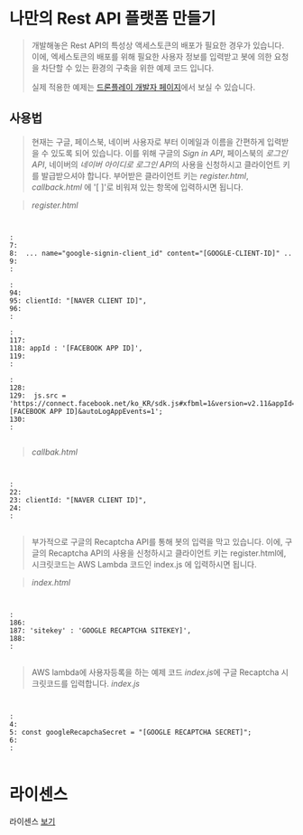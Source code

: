 
나만의 Rest API 플랫폼 만들기
=============================


> 개발해놓은 Rest API의 특성상 액세스토큰의 배포가 필요한 경우가 있습니다.
> 이에, 엑세스토큰의 배포를 위해 필요한 사용자 정보를 입력받고 봇에 의한 요청을 차단할 수 있는
> 환경의 구축을 위한 예제 코드 입니다.
>
> 실제 적용한 예제는 [드론플레이 개발자 페이지](http://dev.droneplay.io/dev/register/index.html#downlod)에서 보실 수 있습니다.


## 사용법
> 현재는 구글, 페이스북, 네이버 사용자로 부터 이메일과 이름을 간편하게 입력받을 수 있도록 되어 있습니다.
> 이를 위해 구글의 *Sign in API*, 페이스북의 *로그인 API*, 네이버의 *네이버 아이디로 로그인 API*의 사용을 신청하시고
> 클라이언트 키를 발급받으셔야 합니다.
> 부어받은 클라이언트 키는 *register.html*, *callback.html* 에 '[ ]'로 비워져 있는 항목에 입력하시면 됩니다.

> *register.html*
<pre><code>

:
7:
8:  ... name="google-signin-client_id" content="[GOOGLE-CLIENT-ID]" ..
9:
:

:
94:
95: clientId: "[NAVER CLIENT ID]",
96:
:

:
117:
118: appId : '[FACEBOOK APP ID]',
119:
:

:
128:
129:  js.src = 'https://connect.facebook.net/ko_KR/sdk.js#xfbml=1&version=v2.11&appId=[FACEBOOK APP ID]&autoLogAppEvents=1';
130:
:

</code></pre>


> *callbak.html*
<pre><code>

:
22:
23:	clientId: "[NAVER CLIENT ID]",
24:
:

</code></pre>

> 부가적으로 구글의 Recaptcha API를 통해 봇의 입력을 막고 있습니다. 이에, 구글의 Recaptcha API의 사용을 신청하시고
> 클라이언트 키는 register.html에, 시크릿코드는 AWS Lambda 코드인 index.js 에 입력하시면 됩니다.


> *index.html*
<pre><code>

:
186:
187: 'sitekey' : 'GOOGLE RECAPTCHA SITEKEY]',
188:
:

</code></pre>


> AWS lambda에 사용자등록을 하는 예제 코드 *index.js*에 구글 Recaptcha 시크릿코드를 입력합니다.
> *index.js*

<pre><code>

:
4:
5: const googleRecapchaSecret = "[GOOGLE RECAPTCHA SECRET]";
6:
:

</code></pre>


# 라이센스
라이센스 [보기](LICENSE)



